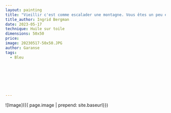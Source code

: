 ```yaml
---
layout: painting
title: "Vieillir c'est comme escalader une montagne. Vous êtes un peu essoufflé, mais la vue est bien meilleure !" 
title_author: Ingrid Bergman    
date: 2023-05-17
technique: Huile sur toile
dimensions: 50x50
price: 
image: 20230517-50x50.JPG
author: Garanse
tags:
  - Bleu
  
  
  
 
  
  
  
---
```

![Image]({{ page.image | prepend: site.baseurl}})

